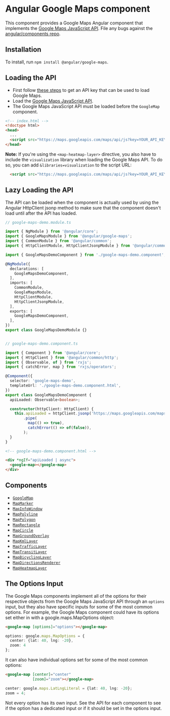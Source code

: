 # Angular Google Maps component

This component provides a Google Maps Angular component that implements the
[Google Maps JavaScript API](https://developers.google.com/maps/documentation/javascript/tutorial).
File any bugs against the [angular/components repo](https://github.com/angular/components/issues).

## Installation

To install, run `npm install @angular/google-maps`.

## Loading the API

- First follow [these steps](https://developers.google.com/maps/gmp-get-started) to get an API key that can be used to load Google Maps.
- Load the [Google Maps JavaScript API](https://developers.google.com/maps/documentation/javascript/tutorial#Loading_the_Maps_API).
- The Google Maps JavaScript API must be loaded before the `GoogleMap` component.

```html
<!-- index.html -->
<!doctype html>
<head>
  ...
  <script src="https://maps.googleapis.com/maps/api/js?key=YOUR_API_KEY"></script>
</head>
```

**Note:**
If you're using the `<map-heatmap-layer>` directive, you also have to include the `visualization`
library when loading the Google Maps API. To do so, you can add `&libraries=visualization` to the
script URL:

```html
  <script src="https://maps.googleapis.com/maps/api/js?key=YOUR_API_KEY&libraries=visualization"></script>
```

## Lazy Loading the API

The API can be loaded when the component is actually used by using the Angular HttpClient jsonp
method to make sure that the component doesn't load until after the API has loaded.

```typescript
// google-maps-demo.module.ts

import { NgModule } from '@angular/core';
import { GoogleMapsModule } from '@angular/google-maps';
import { CommonModule } from '@angular/common';
import { HttpClientModule, HttpClientJsonpModule } from '@angular/common/http';

import { GoogleMapsDemoComponent } from './google-maps-demo.component';

@NgModule({
  declarations: [
    GoogleMapsDemoComponent,
  ],
  imports: [
    CommonModule,
    GoogleMapsModule,
    HttpClientModule,
    HttpClientJsonpModule,
  ],
  exports: [
    GoogleMapsDemoComponent,
  ],
})
export class GoogleMapsDemoModule {}


// google-maps-demo.component.ts

import { Component } from '@angular/core';
import { HttpClient } from '@angular/common/http';
import { Observable, of } from 'rxjs';
import { catchError, map } from 'rxjs/operators';

@Component({
  selector: 'google-maps-demo',
  templateUrl: './google-maps-demo.component.html',
})
export class GoogleMapsDemoComponent {
  apiLoaded: Observable<boolean>;

  constructor(httpClient: HttpClient) {
    this.apiLoaded = httpClient.jsonp('https://maps.googleapis.com/maps/api/js?key=YOUR_KEY_HERE', 'callback')
        .pipe(
          map(() => true),
          catchError(() => of(false)),
        );
  }
}
```

```html
<!-- google-maps-demo.component.html -->

<div *ngIf="apiLoaded | async">
  <google-map></google-map>
</div>
```

## Components

- [`GoogleMap`](./google-map/README.md)
- [`MapMarker`](./map-marker/README.md)
- [`MapInfoWindow`](./map-info-window/README.md)
- [`MapPolyline`](./map-polyline/README.md)
- [`MapPolygon`](./map-polygon/README.md)
- [`MapRectangle`](./map-rectangle/README.md)
- [`MapCircle`](./map-circle/README.md)
- [`MapGroundOverlay`](./map-ground-overlay/README.md)
- [`MapKmlLayer`](./map-kml-layer/README.md)
- [`MapTrafficLayer`](./map-traffic-layer/README.md)
- [`MapTransitLayer`](./map-transit-layer/README.md)
- [`MapBicyclingLayer`](./map-bicycling-layer/README.md)
- [`MapDirectionsRenderer`](./map-directions-renderer/README.md)
- [`MapHeatmapLayer`](./map-heatmap-layer/README.md)

## The Options Input

The Google Maps components implement all of the options for their respective objects from the
Google Maps JavaScript API through an `options` input, but they also have specific inputs for some
of the most common options. For example, the Google Maps component could have its options set either
in with a google.maps.MapOptions object:

```html
<google-map [options]="options"></google-map>
```

```typescript
options: google.maps.MapOptions = {
  center: {lat: 40, lng: -20},
  zoom: 4
};
```

It can also have individual options set for some of the most common options:

```html
<google-map [center]="center"
            [zoom]="zoom"></google-map>
```

```typescript
center: google.maps.LatLngLiteral = {lat: 40, lng: -20};
zoom = 4;
```

Not every option has its own input. See the API for each component to see if the option has a
dedicated input or if it should be set in the options input.
